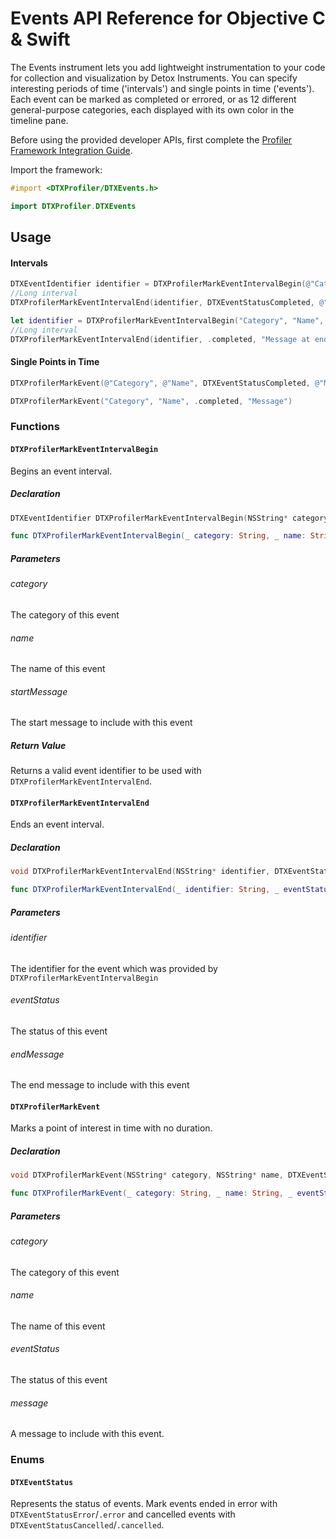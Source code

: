 # Events API Reference for Objective C & Swift

The Events instrument lets you add lightweight instrumentation to your code for collection and visualization by Detox Instruments. You can specify interesting periods of time ('intervals') and single points in time ('events'). Each event can be marked as completed or errored, or as 12 different general-purpose categories, each displayed with its own color in the timeline pane.

Before using the provided developer APIs, first complete the [Profiler Framework Integration Guide](XcodeIntegrationGuide.md).

Import the framework:

```objective-c
#import <DTXProfiler/DTXEvents.h>
```

```swift
import DTXProfiler.DTXEvents
```

## Usage

#### Intervals

```objective-c
DTXEventIdentifier identifier = DTXProfilerMarkEventIntervalBegin(@"Category", @"Name", @"Message at start");
//Long interval
DTXProfilerMarkEventIntervalEnd(identifier, DTXEventStatusCompleted, @"Message at end");
```

```swift
let identifier = DTXProfilerMarkEventIntervalBegin("Category", "Name", "Message at start")
//Long interval
DTXProfilerMarkEventIntervalEnd(identifier, .completed, "Message at end")
```

#### Single Points in Time

```objective-c
DTXProfilerMarkEvent(@"Category", @"Name", DTXEventStatusCompleted, @"Message");
```

```swift
DTXProfilerMarkEvent("Category", "Name", .completed, "Message")
```



### Functions

#### `DTXProfilerMarkEventIntervalBegin`

Begins an event interval.

##### Declaration

```objective-c
DTXEventIdentifier DTXProfilerMarkEventIntervalBegin(NSString* category, NSString* name, NSString* *__nullable* startMessage)
```

```swift
func DTXProfilerMarkEventIntervalBegin(_ category: String, _ name: String, _ startMessage: String?) -> String
```

##### Parameters

###### category

The category of this event

###### name

The name of this event

###### startMessage

The start message to include with this event

##### Return Value

Returns a valid event identifier to be used with `DTXProfilerMarkEventIntervalEnd`.

####  `DTXProfilerMarkEventIntervalEnd`

Ends an event interval.

##### Declaration

```objective-c
void DTXProfilerMarkEventIntervalEnd(NSString* identifier, DTXEventStatus eventStatus, NSString* __nullable endMessage)
```

```swift
func DTXProfilerMarkEventIntervalEnd(_ identifier: String, _ eventStatus: DTXEventStatus, _ endMessage: String?)
```

##### Parameters

###### identifier

The identifier for the event which was provided by `DTXProfilerMarkEventIntervalBegin`

###### eventStatus

The status of this event

###### endMessage

The end message to include with this event

#### `DTXProfilerMarkEvent`

Marks a point of interest in time with no duration.

##### Declaration

```objective-c
void DTXProfilerMarkEvent(NSString* category, NSString* name, DTXEventStatus eventStatus, NSString* __nullable message)
```

```swift
func DTXProfilerMarkEvent(_ category: String, _ name: String, _ eventStatus: DTXEventStatus, _ message: String?)
```

##### Parameters

###### category

The category of this event

###### name

The name of this event

###### eventStatus

The status of this event

###### message

A message to include with this event.

### Enums

#### `DTXEventStatus`

Represents the status of events. Mark events ended in error with `DTXEventStatusError`/`.error` and cancelled events with `DTXEventStatusCancelled`/`.cancelled`.

